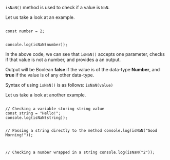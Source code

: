 `isNaN()` method is used
to check if a value is
`NaN`.

Let us take a look at an
example.

<codeblock language="javascript" type="lesson">
<code>
const number = 2;

console.log(isNaN(number));
</code>
</codeblock>

In the above code, we can
see that `isNaN()` accepts
one parameter, checks if that
value is not a number, and
provides a an output.

Output will be Boolean **false**
if the value is of the data-type
**Number**, and **true** if
the value is of any other
data-type.

Syntax of using `isNaN()` is as
follows:
`isNaN(value)`

Let us take a look at another
example.

<codeblock language="javascript" type="lesson">
<code>
// Checking a variable storing string value
const string = "Hello!";
console.log(isNaN(string));

// Passing a string directly to the method
console.log(isNaN("Good Morning!"));

// Checking a number wrapped in a string
console.log(isNaN("2"));
</code>
</codeblock>
